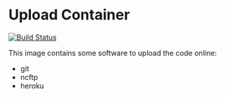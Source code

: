 # Upload Container

[![Build Status](https://travis-ci.org/itjustworksteam/upload.svg?branch=master)](https://travis-ci.org/itjustworksteam/upload)

This image contains some software to upload the code online:
* git
* ncftp
* heroku